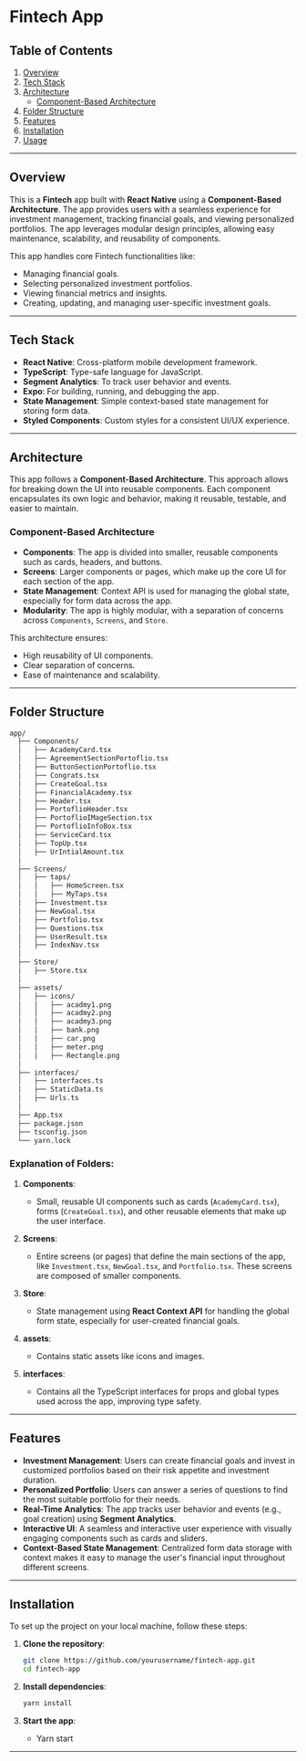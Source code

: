 
# Fintech App

## Table of Contents
1. [Overview](#overview)
2. [Tech Stack](#tech-stack)
3. [Architecture](#architecture)
   - [Component-Based Architecture](#component-based-architecture)
4. [Folder Structure](#folder-structure)
5. [Features](#features)
6. [Installation](#installation)
7. [Usage](#usage)

---

## Overview

This is a **Fintech** app built with **React Native** using a **Component-Based Architecture**. The app provides users with a seamless experience for investment management, tracking financial goals, and viewing personalized portfolios. The app leverages modular design principles, allowing easy maintenance, scalability, and reusability of components. 

This app handles core Fintech functionalities like:
- Managing financial goals.
- Selecting personalized investment portfolios.
- Viewing financial metrics and insights.
- Creating, updating, and managing user-specific investment goals.

---

## Tech Stack

- **React Native**: Cross-platform mobile development framework.
- **TypeScript**: Type-safe language for JavaScript.
- **Segment Analytics**: To track user behavior and events.
- **Expo**: For building, running, and debugging the app.
- **State Management**: Simple context-based state management for storing form data.
- **Styled Components**: Custom styles for a consistent UI/UX experience.
  
---

## Architecture

This app follows a **Component-Based Architecture**. This approach allows for breaking down the UI into reusable components. Each component encapsulates its own logic and behavior, making it reusable, testable, and easier to maintain.

### Component-Based Architecture

- **Components**: The app is divided into smaller, reusable components such as cards, headers, and buttons.
- **Screens**: Larger components or pages, which make up the core UI for each section of the app.
- **State Management**: Context API is used for managing the global state, especially for form data across the app.
- **Modularity**: The app is highly modular, with a separation of concerns across `Components`, `Screens`, and `Store`.
  
This architecture ensures:
- High reusability of UI components.
- Clear separation of concerns.
- Ease of maintenance and scalability.

---

## Folder Structure

```bash
app/
  ├── Components/               
  │   ├── AcademyCard.tsx
  │   ├── AgreementSectionPortoflio.tsx
  │   ├── ButtonSectionPortoflio.tsx
  │   ├── Congrats.tsx
  │   ├── CreateGoal.tsx
  │   ├── FinancialAcademy.tsx
  │   ├── Header.tsx
  │   ├── PortoflioHeader.tsx
  │   ├── PortoflioIMageSection.tsx
  │   ├── PortoflioInfoBox.tsx
  │   ├── ServiceCard.tsx
  │   ├── TopUp.tsx
  │   ├── UrIntialAmount.tsx
  │
  ├── Screens/                  
  │   ├── taps/                 
  │   │   ├── HomeScreen.tsx
  │   │   ├── MyTaps.tsx
  │   ├── Investment.tsx       
  │   ├── NewGoal.tsx          
  │   ├── Portfolio.tsx        
  │   ├── Questions.tsx         
  │   ├── UserResult.tsx      
  │   ├── IndexNav.tsx          
  │
  ├── Store/                    
  │   ├── Store.tsx
  │
  ├── assets/                  
  │   ├── icons/
  │   │   ├── acadmy1.png
  │   │   ├── acadmy2.png
  │   │   ├── acadmy3.png
  │   │   ├── bank.png
  │   │   ├── car.png
  │   │   ├── meter.png
  │   │   ├── Rectangle.png
  │
  ├── interfaces/               
  │   ├── interfaces.ts
  │   ├── StaticData.ts
  │   ├── Urls.ts
  │
  ├── App.tsx                  
  ├── package.json
  ├── tsconfig.json           
  └── yarn.lock
```

### Explanation of Folders:

1. **Components**:
   - Small, reusable UI components such as cards (`AcademyCard.tsx`), forms (`CreateGoal.tsx`), and other reusable elements that make up the user interface.

2. **Screens**:
   - Entire screens (or pages) that define the main sections of the app, like `Investment.tsx`, `NewGoal.tsx`, and `Portfolio.tsx`. These screens are composed of smaller components.

3. **Store**:
   - State management using **React Context API** for handling the global form state, especially for user-created financial goals.

4. **assets**:
   - Contains static assets like icons and images.

5. **interfaces**:
   - Contains all the TypeScript interfaces for props and global types used across the app, improving type safety.

---

## Features

- **Investment Management**: Users can create financial goals and invest in customized portfolios based on their risk appetite and investment duration.
- **Personalized Portfolio**: Users can answer a series of questions to find the most suitable portfolio for their needs.
- **Real-Time Analytics**: The app tracks user behavior and events (e.g., goal creation) using **Segment Analytics**.
- **Interactive UI**: A seamless and interactive user experience with visually engaging components such as cards and sliders.
- **Context-Based State Management**: Centralized form data storage with context makes it easy to manage the user's financial input throughout different screens.

---

## Installation

To set up the project on your local machine, follow these steps:

1. **Clone the repository**:
   ```bash
   git clone https://github.com/yourusername/fintech-app.git
   cd fintech-app
   ```

2. **Install dependencies**:
   ```bash
   yarn install
   ```

3. **Start the app**:
   - Yarn start

---

